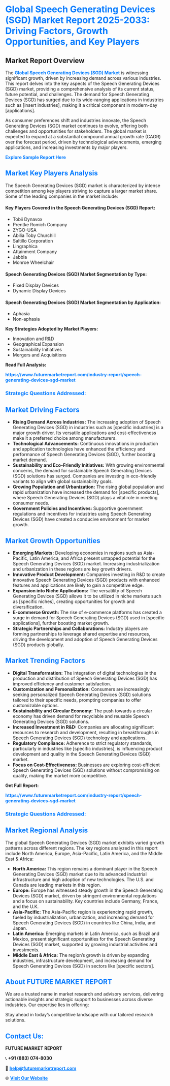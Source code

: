 <h1 style="color: #007BFF;">Global Speech Generating Devices (SGD) Market Report 2025-2033: Driving Factors, Growth Opportunities, and Key Players</h1>

<section id="overview">
<h2>Market Report Overview</h2>
<p>The <a href="https://www.futuremarketreport.com/industry-report/speech-generating-devices-sgd-market" style="color: #007BFF; text-decoration: none;"><strong>Global Speech Generating Devices (SGD) Market</strong></a> is witnessing significant growth, driven by increasing demand across various industries. This report delves into the key aspects of the Speech Generating Devices (SGD) market, providing a comprehensive analysis of its current status, future potential, and challenges. The demand for Speech Generating Devices (SGD) has surged due to its wide-ranging applications in industries such as [insert industries], making it a critical component in modern-day [applications].</p>
<p>As consumer preferences shift and industries innovate, the Speech Generating Devices (SGD) market continues to evolve, offering both challenges and opportunities for stakeholders. The global market is expected to expand at a substantial compound annual growth rate (CAGR) over the forecast period, driven by technological advancements, emerging applications, and increasing investments by major players.</p>
</section>

<section id="overview">
<p><a href="https://www.futuremarketreport.com/request-sample/reportId=57979" style="color: #007BFF; text-decoration: none;"><strong>Explore Sample Report Here</strong></a></p>
</section>

<section id="key-players">
<h2 style="color: #007BFF;">Market Key Players Analysis</h2>
<p>The Speech Generating Devices (SGD) market is characterized by intense competition among key players striving to capture a larger market share. Some of the leading companies in the market include:</p>
<h4>Key Players Covered in the Speech Generating Devices (SGD) Report:</h4>
<ul><li>Tobii Dynavox</li><li>Prentke Romich Company</li><li>ZYGO-USA</li><li>Abilia Toby Churchill</li><li>Saltillo Corporation</li><li>Lingraphica</li><li>Attainment Company</li><li>Jabbla</li><li>Monroe Wheelchair</li></ul>
<h4>Speech Generating Devices (SGD) Market Segmentation by Type:</h4>
<ul><li>Fixed Display Devices</li><li>Dynamic Display Devices</li></ul>

<h4>Speech Generating Devices (SGD) Market Segmentation by Application:</h4>
<ul><li>Aphasia</li><li>Non-aphasia</li></ul>
<p><strong>Key Strategies Adopted by Market Players:</strong></p>
<ul>
<li>Innovation and R&D</li>
<li>Geographical Expansion</li>
<li>Sustainability Initiatives</li>
<li>Mergers and Acquisitions</li>
</ul>
</section>

<section>
<p><strong>Read Full Analysis: </strong></p><a href="https://www.futuremarketreport.com/industry-report/speech-generating-devices-sgd-market" style="color: #007BFF; text-decoration: none;"><strong>https://www.futuremarketreport.com/industry-report/speech-generating-devices-sgd-market</strong></a>
<h3 style="color: #007BFF;">Strategic Questions Addressed:</h3>
</section>

<section id="driving-factors">
<h2 style="color: #007BFF;">Market Driving Factors</h2>
<ul>
<li><strong>Rising Demand Across Industries:</strong> The increasing adoption of Speech Generating Devices (SGD) in industries such as [specific industries] is a major growth driver. Its versatile applications and cost-effectiveness make it a preferred choice among manufacturers.</li>
<li><strong>Technological Advancements:</strong> Continuous innovations in production and application technologies have enhanced the efficiency and performance of Speech Generating Devices (SGD), further boosting market demand.</li>
<li><strong>Sustainability and Eco-Friendly Initiatives:</strong> With growing environmental concerns, the demand for sustainable Speech Generating Devices (SGD) solutions has surged. Companies are investing in eco-friendly variants to align with global sustainability goals.</li>
<li><strong>Growing Population and Urbanization:</strong> The rising global population and rapid urbanization have increased the demand for [specific products], where Speech Generating Devices (SGD) plays a vital role in meeting consumer needs.</li>
<li><strong>Government Policies and Incentives:</strong> Supportive government regulations and incentives for industries using Speech Generating Devices (SGD) have created a conducive environment for market growth.</li>
</ul>
</section>

<section id="growth-opportunities">
<h2 style="color: #007BFF;">Market Growth Opportunities</h2>
<ul>
<li><strong>Emerging Markets:</strong> Developing economies in regions such as Asia-Pacific, Latin America, and Africa present untapped potential for the Speech Generating Devices (SGD) market. Increasing industrialization and urbanization in these regions are key growth drivers.</li>
<li><strong>Innovative Product Development:</strong> Companies investing in R&D to create innovative Speech Generating Devices (SGD) products with enhanced features and applications are likely to gain a competitive edge.</li>
<li><strong>Expansion into Niche Applications:</strong> The versatility of Speech Generating Devices (SGD) allows it to be utilized in niche markets such as [specific niches], creating opportunities for growth and diversification.</li>
<li><strong>E-commerce Growth:</strong> The rise of e-commerce platforms has created a surge in demand for Speech Generating Devices (SGD) used in [specific applications], further boosting market growth.</li>
<li><strong>Strategic Partnerships and Collaborations:</strong> Industry players are forming partnerships to leverage shared expertise and resources, driving the development and adoption of Speech Generating Devices (SGD) products globally.</li>
</ul>
</section>

<section id="trending-factors">
<h2 style="color: #007BFF;">Market Trending Factors</h2>
<ul>
<li><strong>Digital Transformation:</strong> The integration of digital technologies in the production and distribution of Speech Generating Devices (SGD) has improved efficiency and customer satisfaction.</li>
<li><strong>Customization and Personalization:</strong> Consumers are increasingly seeking personalized Speech Generating Devices (SGD) solutions tailored to their specific needs, prompting companies to offer customizable options.</li>
<li><strong>Sustainability and Circular Economy:</strong> The push towards a circular economy has driven demand for recyclable and reusable Speech Generating Devices (SGD) solutions.</li>
<li><strong>Increased Investment in R&D:</strong> Companies are allocating significant resources to research and development, resulting in breakthroughs in Speech Generating Devices (SGD) technology and applications.</li>
<li><strong>Regulatory Compliance:</strong> Adherence to strict regulatory standards, particularly in industries like [specific industries], is influencing product development and quality in the Speech Generating Devices (SGD) market.</li>
<li><strong>Focus on Cost-Effectiveness:</strong> Businesses are exploring cost-efficient Speech Generating Devices (SGD) solutions without compromising on quality, making the market more competitive.</li>
</ul>
</section>

<section>
<p><strong>Get Full Report: </strong></p><a href="https://www.futuremarketreport.com/industry-report/speech-generating-devices-sgd-market" style="color: #007BFF; text-decoration: none;"><strong>https://www.futuremarketreport.com/industry-report/speech-generating-devices-sgd-market</strong></a>
<h3 style="color: #007BFF;">Strategic Questions Addressed:</h3>
</section>


<section id="regional-analysis">
<h2 style="color: #007BFF;">Market Regional Analysis</h2>
<p>The global Speech Generating Devices (SGD) market exhibits varied growth patterns across different regions. The key regions analyzed in this report include North America, Europe, Asia-Pacific, Latin America, and the Middle East & Africa:</p>
<ul>
<li><strong>North America:</strong> This region remains a dominant player in the Speech Generating Devices (SGD) market due to its advanced industrial infrastructure and high adoption of new technologies. The U.S. and Canada are leading markets in this region.</li>
<li><strong>Europe:</strong> Europe has witnessed steady growth in the Speech Generating Devices (SGD) market, driven by stringent environmental regulations and a focus on sustainability. Key countries include Germany, France, and the U.K.</li>
<li><strong>Asia-Pacific:</strong> The Asia-Pacific region is experiencing rapid growth, fueled by industrialization, urbanization, and increasing demand for Speech Generating Devices (SGD) in countries like China, India, and Japan.</li>
<li><strong>Latin America:</strong> Emerging markets in Latin America, such as Brazil and Mexico, present significant opportunities for the Speech Generating Devices (SGD) market, supported by growing industrial activities and investments.</li>
<li><strong>Middle East & Africa:</strong> The region’s growth is driven by expanding industries, infrastructure development, and increasing demand for Speech Generating Devices (SGD) in sectors like [specific sectors].</li>
</ul>
</section>

<footer>
<h2 style="color: #007BFF;">About FUTURE MARKET REPORT</h2>
<p>We are a trusted name in market research and advisory services, delivering actionable insights and strategic support to businesses across diverse industries. Our expertise lies in offering:</p>

<p>Stay ahead in today’s competitive landscape with our tailored research solutions.</p>

<h2 style="color: #007BFF;">Contact Us:</h2>
<p><strong>FUTURE MARKET REPORT</strong></p>
<p>📞 <strong>+91 (883) 074-8030</strong></p>
<p>📧 <strong><a href="mailto:help@futuremarketreport.com" style="color: #007BFF;">help@futuremarketreport.com</a></strong></p>
<p>🌐 <strong><a href="https://www.futuremarketreport.com/" style="color: #007BFF;">Visit Our Website</a></strong></p>
</footer>